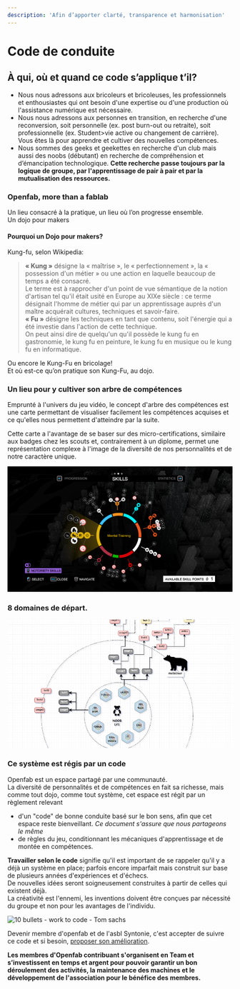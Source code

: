 ```yaml
---
description: 'Afin d’apporter clarté, transparence et harmonisation'
---
```


# Code de conduite

## **À qui, où et quand ce code s’applique t’il?**

* Nous nous adressons aux bricoleurs et bricoleuses, les professionnels et enthousiastes qui ont besoin d'une expertise ou d'une production où l'assistance numérique est nécessaire.
* Nous nous adressons aux personnes en transition, en recherche d'une reconversion, soit personnelle \(ex. post burn-out ou retraite\), soit professionnelle \(ex. Student&gt;vie active ou changement de carrière\). Vous êtes là pour apprendre et cultiver des nouvelles compétences.
* Nous sommes des geeks et geekettes en recherche d'un club mais aussi des noobs \(débutant\) en recherche de compréhension et d’émancipation technologique.  **Cette recherche passe toujours par la logique de groupe, par l'apprentissage de pair à pair et par la mutualisation des ressources.**

### **Openfab, more than a fablab**

Un lieu consacré à la pratique, un lieu où l’on progresse ensemble.  
Un dojo pour makers

#### **Pourquoi un Dojo pour makers?**

Kung-fu, selon Wikipedia: 

> **« Kung »** désigne la « maîtrise », le « perfectionnement », la « possession d'un métier » ou une action en laquelle beaucoup de temps a été consacré.  
> Le terme est à rapprocher d'un point de vue sémantique de la notion d'artisan tel qu'il était usité en Europe au XIXe siècle : ce terme désignait l'homme de métier qui par un apprentissage auprès d'un maître acquérait cultures, techniques et savoir-faire.  
> **« Fu »** désigne les techniques en tant que contenu, soit l'énergie qui a été investie dans l'action de cette technique.  
> On peut ainsi dire de quelqu'un qu'il possède le kung fu en gastronomie, le kung fu en peinture, le kung fu en musique ou le kung fu en informatique.

Ou encore le Kung-Fu en bricolage!  
Et où est-ce qu’on pratique son Kung-Fu, au dojo. 

### Un lieu pour y cultiver son arbre de compétences

Emprunté à l'univers du jeu vidéo, le concept d'arbre des compétences est une carte permettant de visualiser facilement les compétences acquises et ce qu'elles nous permettent d'atteindre par la suite. 

Cette carte a l'avantage de se baser sur des micro-certifications, similaire aux badges chez les scouts et, contrairement à un diplome, permet une représentation complexe à l'image de la diversité de nos personnalités et de notre caractère unique.  

![watch dogs \(video game\) : progression &amp; skill wheel](../../.gitbook/assets/image%20%2824%29.png)

### 8 domaines de départ. 

![Work in progress - levelUp Openfab](../../.gitbook/assets/image%20%2813%29.png)

### Ce système est régis par un code

Openfab est un espace partagé par une communauté.   
La diversité de personnalités et de compétences en fait sa richesse, mais comme tout dojo, comme tout système, cet espace est régit par un règlement relevant 

* d'un "code" de bonne conduite basé sur le bon sens, afin que cet espace reste bienveillant.  _Ce document s'assure que nous partageons le même_
* de règles du jeu, conditionnant les mécaniques d'apprentissage et de montée en compétences. 

**Travailler selon le code** signifie qu'il est important de se rappeler qu'il y a déjà un système en place; parfois encore imparfait mais construit sur base de plusieurs années d'expériences et d'échecs.  
De nouvelles idées seront soigneusement construites à partir de celles qui existent déjà.   
La créativité est l'ennemi, les inventions doivent être conçues par nécessité du groupe et non pour les avantages de l'individu.

![10 bullets - work to code - Tom sachs](https://lh5.googleusercontent.com/-PL-7YCW0E0MrGTLUWMTm7mylnhI2jNNfDa3XAgXzctowRjHwzVMF-OVAn_APj_lWTfci8djysqaP8ZTBcbbfdluwu15qBHORRQ3G7CUomVAHztBMsZdtR9UlDZSQoygW5hMyLQ5)

Devenir membre d'openfab et de l'asbl Syntonie, c'est accepter de suivre ce code et si besoin, [proposer son amélioration](../../github/101-github/102-issues.md). 

**Les membres d'Openfab contribuant s'organisent en Team et s’investissent en temps et argent pour pouvoir garantir un bon déroulement des activités, la maintenance des machines et le développement de l'association pour le bénéfice des membres.** 

